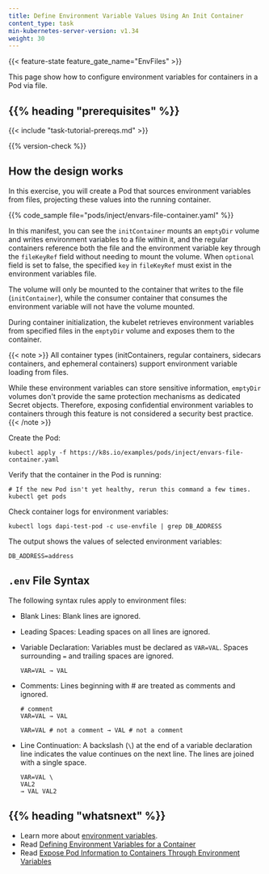 ```yaml
---
title: Define Environment Variable Values Using An Init Container
content_type: task
min-kubernetes-server-version: v1.34
weight: 30
---
```


<!-- overview -->

{{< feature-state feature_gate_name="EnvFiles" >}}

This page show how to configure environment variables for containers in a Pod via file.

## {{% heading "prerequisites" %}}

{{< include "task-tutorial-prereqs.md" >}}

{{% version-check %}}

<!-- steps -->

## How the design works

In this exercise, you will create a Pod that sources environment variables from files, 
projecting these values into the running container.

{{% code_sample file="pods/inject/envars-file-container.yaml" %}}

In this manifest, you can see the `initContainer` mounts an `emptyDir` volume and writes environment variables to a file within it,
and the regular containers reference both the file and the environment variable key 
through the `fileKeyRef` field without needing to mount the volume. 
When `optional` field is set to false, the specified `key` in `fileKeyRef` must exist in the environment variables file.

The volume will only be mounted to the container that writes to the file
(`initContainer`), while the consumer container that consumes the environment variable will not have the volume mounted.

During container initialization, the kubelet retrieves environment variables 
from specified files in the `emptyDir` volume and exposes them to the container.

{{< note >}}
All container types (initContainers, regular containers, sidecars containers,
and ephemeral containers) support environment variable loading from files.

While these environment variables can store sensitive information, 
`emptyDir` volumes don't provide the same protection mechanisms as
dedicated Secret objects. Therefore, exposing confidential environment variables 
to containers through this feature is not considered a security best practice.
{{< /note >}}


Create the Pod:

```shell
kubectl apply -f https://k8s.io/examples/pods/inject/envars-file-container.yaml
```

Verify that the container in the Pod is running:

```shell
# If the new Pod isn't yet healthy, rerun this command a few times.
kubectl get pods
```

Check container logs for environment variables:

```shell
kubectl logs dapi-test-pod -c use-envfile | grep DB_ADDRESS
```

The output shows the values of selected environment variables:

```
DB_ADDRESS=address
```

## `.env` File Syntax

The following syntax rules apply to environment files:

* Blank Lines: Blank lines are ignored.

* Leading Spaces: Leading spaces on all lines are ignored.

* Variable Declaration: Variables must be declared as `VAR=VAL`. Spaces surrounding `=` and trailing spaces are ignored.
    ```
    VAR=VAL → VAL
    ```

* Comments: Lines beginning with # are treated as comments and ignored.
    ```
    # comment
    VAR=VAL → VAL

    VAR=VAL # not a comment → VAL # not a comment
    ```

* Line Continuation: A backslash (`\`) at the end of a variable declaration line indicates the value continues on the next line. The lines are joined with a single space.
    ```
    VAR=VAL \
    VAL2
    → VAL VAL2
    ```



## {{% heading "whatsnext" %}}

* Learn more about [environment variables](/docs/tasks/inject-data-application/environment-variable-expose-pod-information/).
* Read [Defining Environment Variables for a Container](/docs/tasks/inject-data-application/define-environment-variable-container/)
* Read [Expose Pod Information to Containers Through Environment Variables](/docs/tasks/inject-data-application/environment-variable-expose-pod-information)
